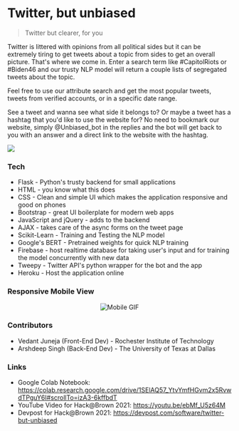 # Twitter, but unbiased 
> Twitter but clearer, for you

Twitter is littered with opinions from all political sides but it can be extremely tiring to get tweets about a topic from sides to get an overall picture. That's where we come in. Enter a search term like #CapitolRiots or #Biden46 and our trusty NLP model will return a couple lists of segregated tweets about the topic.

Feel free to use our attribute search and get the most popular tweets, tweets from verified accounts, or in a specific date range.

See a tweet and wanna see what side it belongs to? Or maybe a tweet has a hashtag that you'd like to use the website for? No need to bookmark our website, simply @Unbiased_bot in the replies and the bot will get back to you with an answer and a direct link to the website with the hashtag.

![](https://i.ibb.co/C7Lcs0K/Screenshot-2021-01-24-081157.png)

### Tech

* Flask - Python's trusty backend for small applications
* HTML - you know what this does
* CSS - Clean and simple UI which makes the application responsive and good on phones
* Bootstrap - great UI boilerplate for modern web apps
* JavaScript and jQuery - adds to the backend
* AJAX - takes care of the async forms on the tweet page
* Scikit-Learn - Training and Testing the NLP model
* Google's BERT - Pretrained weights for quick NLP training
* Firebase - host realtime database for taking user's input and for training the model concurrently with new data
* Tweepy - Twitter API's python wrapper for the bot and the app
* Heroku - Host the application online

### Responsive Mobile View
<p align="center">
  <img src="https://i.ibb.co/Jj35mVb/ezgif-com-gif-maker.gif" alt="Mobile GIF"/>
</p>

### Contributors

* Vedant Juneja (Front-End Dev) - Rochester Institute of Technology
* Arshdeep Singh (Back-End Dev) - The University of Texas at Dallas

### Links
* Google Colab Notebook: https://colab.research.google.com/drive/1SElAQ57_YtvYmfHGvm2x5RvwdTPguY6I#scrollTo=izA3-6kffbdT
* YouTube Video for Hack@Brown 2021: https://youtu.be/ebMf_U5z64M
* Devpost for Hack@Brown 2021: https://devpost.com/software/twitter-but-unbiased
